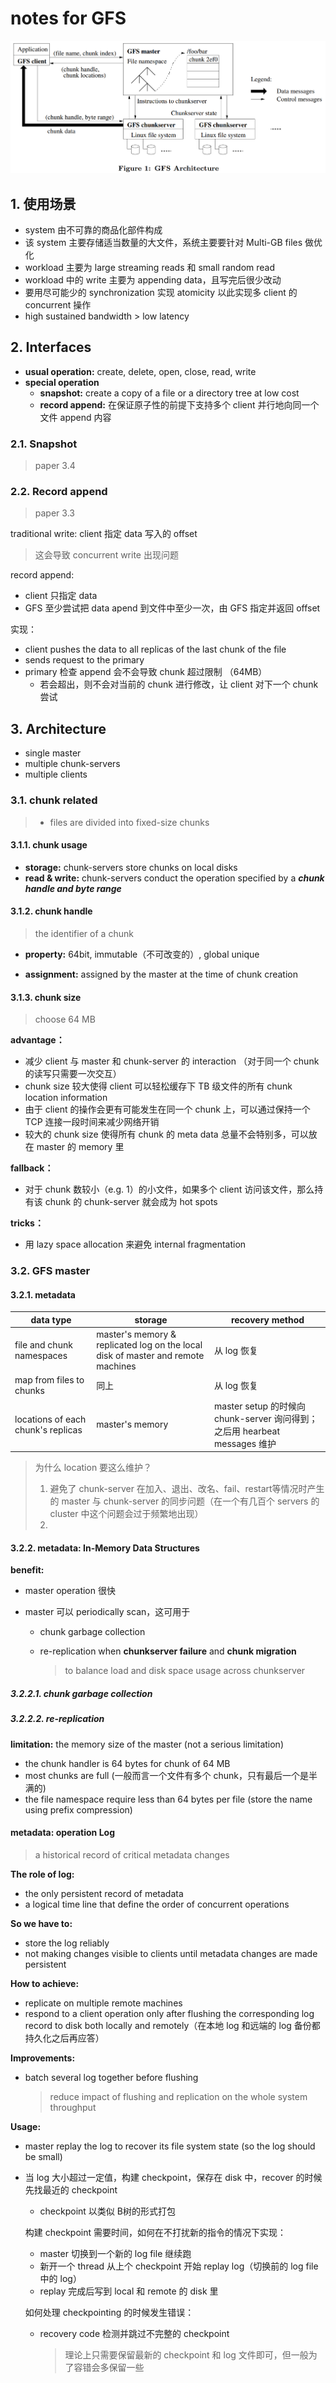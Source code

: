 # notes for GFS

 ![image-20230628142256374](assets/image-20230628142256374.png)

## 1. 使用场景

- system 由不可靠的商品化部件构成
- 该 system 主要存储适当数量的大文件，系统主要要针对 Multi-GB files 做优化
- workload 主要为 large streaming reads 和 small random read
- workload 中的 write 主要为 appending data，且写完后很少改动
- 要用尽可能少的 synchronization 实现 atomicity 以此实现多 client 的 concurrent 操作
- high sustained bandwidth > low latency



## 2. Interfaces

- **usual operation:** create, delete, open, close, read, write
- **special operation**
  - **snapshot:** create a copy of a file or a directory tree at low cost
  - **record append:** 在保证原子性的前提下支持多个 client 并行地向同一个文件 append 内容

### 2.1. Snapshot

> paper 3.4



### 2.2. Record append

> paper 3.3

traditional write: client 指定 data 写入的 offset

> 这会导致 concurrent write 出现问题

record append: 

- client 只指定 data
- GFS 至少尝试把 data apend 到文件中至少一次，由 GFS 指定并返回 offset

实现：

- client pushes the data to all replicas of the last chunk of the file
- sends request to the primary  
- primary 检查 append 会不会导致 chunk 超过限制 （64MB）
  - 若会超出，则不会对当前的 chunk 进行修改，让 client 对下一个 chunk 尝试

## 3. Architecture

- single master
- multiple chunk-servers
- multiple clients



### 3.1. chunk related

> - files are divided into fixed-size chunks

#### 3.1.1. chunk usage

- **storage:** chunk-servers store chunks on local disks
- **read & write:** chunk-servers conduct the operation specified by a ***chunk handle and byte range***

#### 3.1.2. chunk handle

> the identifier of a chunk

- **property:** 64bit, immutable（不可改变的）, global unique

- **assignment:** assigned by the master at the time of chunk creation

#### 3.1.3. chunk size

> choose 64 MB

**advantage：**

- 减少 client 与 master 和 chunk-server 的 interaction （对于同一个 chunk 的读写只需要一次交互）
- chunk size 较大使得 client 可以轻松缓存下 TB 级文件的所有 chunk location information
- 由于 client 的操作会更有可能发生在同一个 chunk 上，可以通过保持一个 TCP 连接一段时间来减少网络开销
- 较大的 chunk size 使得所有 chunk 的 meta data 总量不会特别多，可以放在 master 的 memory 里

**fallback：**

- 对于 chunk 数较小（e.g. 1）的小文件，如果多个 client 访问该文件，那么持有该 chunk 的 chunk-server 就会成为 hot spots

**tricks：**

- 用 lazy space allocation 来避免 internal fragmentation



### 3.2. GFS master

#### 3.2.1. metadata

| data type                          | storage                                                      | recovery method                                              |
| ---------------------------------- | ------------------------------------------------------------ | ------------------------------------------------------------ |
| file and chunk namespaces          | master's memory & replicated log on the local disk of master and remote machines | 从 log 恢复                                                  |
| map from files to chunks           | 同上                                                         | 从 log 恢复                                                  |
| locations of each chunk's replicas | master's memory                                              | master setup 的时候向 chunk-server 询问得到；之后用 hearbeat messages 维护 |

> 为什么 location 要这么维护？
>
> 1. 避免了 chunk-server 在加入、退出、改名、fail、restart等情况时产生的 master 与 chunk-server 的同步问题（在一个有几百个 servers 的 cluster 中这个问题会过于频繁地出现）
> 2. 



#### 3.2.2. metadata: In-Memory Data Structures

**benefit:**

- master operation 很快

- master 可以 periodically scan，这可用于

  - chunk garbage collection

  - re-replication when **chunkserver failure** and **chunk migration**

    > to balance load and disk space usage across chunkserver

##### 3.2.2.1. chunk garbage collection



##### 3.2.2.2. re-replication





**limitation:** the memory size of the master (not a serious limitation)

- the chunk handler is 64 bytes for chunk of 64 MB
-  most chunks are full (一般而言一个文件有多个 chunk，只有最后一个是半满的)
- the file namespace require less than 64 bytes per file (store the name using prefix compression)



#### metadata: operation Log

> a historical record of critical metadata changes

**The role of log:**

- the only persistent record of metadata
- a logical time line that define the order of concurrent operations

**So we have to:**

- store the log reliably
- not making changes visible to clients until metadata changes are made persistent

**How to achieve:**

- replicate on multiple remote machines
- respond to a client operation only after flushing the corresponding log record to disk both locally and remotely（在本地 log 和远端的 log 备份都持久化之后再应答）

**Improvements:**

- batch several log together before flushing

  > reduce impact of flushing and replication on the whole system throughput

**Usage:**

- master replay the log to recover its file system state (so the log should be small)

- 当 log 大小超过一定值，构建 checkpoint，保存在 disk 中，recover 的时候先找最近的 checkpoint

  - checkpoint 以类似 B树的形式打包

  构建 checkpoint 需要时间，如何在不打扰新的指令的情况下实现：

  - master 切换到一个新的 log file 继续跑
  - 新开一个 thread 从上个 checkpoint 开始 replay log（切换前的 log file 中的 log）
  - replay 完成后写到 local 和 remote 的 disk 里

  如何处理 checkpointing 的时候发生错误：

  - recovery code 检测并跳过不完整的 checkpoint

    > 理论上只需要保留最新的 checkpoint 和 log 文件即可，但一般为了容错会多保留一些
